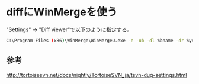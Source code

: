 ﻿# diffにWinMergeを使う

"Settings" -> "Diff viewer"で以下のように指定する。

```bash
C:\Program Files (x86)\WinMerge\WinMergeU.exe -e -ub -dl %bname -dr %yname %base %mine
```

## 参考
http://tortoisesvn.net/docs/nightly/TortoiseSVN_ja/tsvn-dug-settings.html
